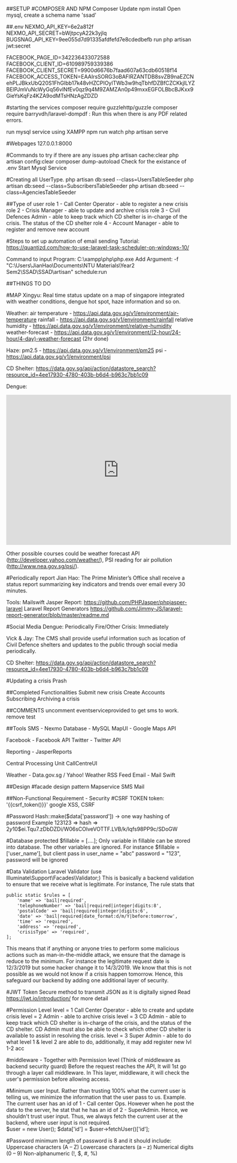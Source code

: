 ##SETUP
#COMPOSER AND NPM
Composer Update
npm install
Open mysql, create a schema name 'ssad'

##.env
NEXMO_API_KEY=6e2a812f
NEXMO_API_SECRET=bWjtpcyA22k3yjlq
BUGSNAG_API_KEY=9ee055d7d91335afdfefd7e8cdedbefb
run php artisan jwt:secret

FACEBOOK_PAGE_ID=342236433072588
FACEBOOK_CLIENT_ID=610989759339386
FACEBOOK_CLIENT_SECRET=9900d6676b7faad607a63cdb60518f14
FACEBOOK_ACCESS_TOKEN=EAAIrsSORG3oBAFlRZANTDB8svZB9naEZCNehPLJBkxUbQ20S1FhGIbb17k48vHZCPIOylTWb3w9hqTbhfDZBfCZCKkjlLYZBElPJmVuNcWyGq56vlNfEv0qz9q4M9ZAMZAn0p49mxxEGFOLBbcBJKxx9GieYsKqFz4KZA9odMTsHNzAgZDZD


#starting the services
composer require guzzlehttp/guzzle
composer require barryvdh/laravel-dompdf : Run this when there is any PDF related errors.

run mysql service using XAMPP 
npm run watch
php artisan serve

#Webpages
127.0.0.1:8000

#Commands to try if there are any issues
php artisan cache:clear
php artisan config:clear
composer dump-autoload
Check for the existance of .env
Start Mysql Service

#Creating all UserType.
php artisan db:seed --class=UsersTableSeeder
php artisan db:seed --class=SubscribersTableSeeder
php artisan db:seed --class=AgenciesTableSeeder

##Type of user
role 1 - Call Center Operator - able to register a new crisis
role 2 - Crisis Manager - able to update and archive crisis
role 3 - Civil Defences Admin - able to keep track which CD shelter is in-charge of the crisis. The status of the CD shelter
role 4 - Account Manager - able to register and remove new account

#Steps to set up automation of email sending
Tutorial: https://quantizd.com/how-to-use-laravel-task-scheduler-on-windows-10/

Command to input
Program: C:\xampp\php\php.exe 
Add Argument: -f "C:\Users\JianHao\Documents\NTU Materials\Year2 Sem2\SSAD\SSAD\artisan" schedule:run

##THINGS TO DO

#MAP
Xingyu: Real time status update on a map of singapore integrated with weather conditions, dengue hot spot, haze information and so on.

Weather:
air temperature - https://api.data.gov.sg/v1/environment/air-temperature
rainfall - https://api.data.gov.sg/v1/environment/rainfall
relative humidity - https://api.data.gov.sg/v1/environment/relative-humidity
weather-forecast - https://api.data.gov.sg/v1/environment/(2-hour/24-hour/4-day)-weather-forecast (2hr done)

Haze:
pm2.5 - https://api.data.gov.sg/v1/environment/pm25
psi - https://api.data.gov.sg/v1/environment/psi

CD Shelter: 
https://data.gov.sg/api/action/datastore_search?resource_id=4ee17930-4780-403b-b6d4-b963c7bb1c09

Dengue: 
<iframe width="600" height="400" src="https://data.gov.sg/dataset/dengue-clusters/resource/801ce5ce-fb99-4211-94fe-9d8ca5e182d4/view/07e4bfc9-8675-4534-959f-768be06aeeab" frameBorder="0"> </iframe>

Other possible courses could be weather forecast API (http://developer.yahoo.com/weather/), PSI 
reading for air pollution (http://www.nea.gov.sg/psi/). 

#Periodically report
Jian Hao: The Prime Minister’s Office shall receive a status report summarizing key indicators and trends over email every 30 minutes.

Tools:
Mailswift
Jasper Report: https://github.com/PHPJasper/phpjasper-laravel
Laravel Report Generators https://github.com/Jimmy-JS/laravel-report-generator/blob/master/readme.md

#Social Media
Dengue: Periodically
Fire/Other Crisis: Immediately

Vick & Jay: The CMS shall provide useful information such as location of Civil Defence shelters and updates to the public through social media periodically.

CD Shelter: 
https://data.gov.sg/api/action/datastore_search?resource_id=4ee17930-4780-403b-b6d4-b963c7bb1c09

#Updating a crisis
Prash

##Completed Functionalities
Submit new crisis
Create Accounts
Subscribing
Archiving a crisis

##COMMENTS
uncomment eventserviceprovided to get sms to work.
remove test

##Tools
SMS - Nexmo
Database - MySQL
MapUI - Google Maps API

Facebook - Facebook API
Twitter - Twitter API

Reporting - JasperReports

Central Processing Unit 
CallCentreUI

Weather - Data.gov.sg / Yahoo! Weather RSS Feed
Email - Mail Swift









##Design
#facade design pattern
Mapservice
SMS 
Mail


##Non-Functional Requirement - Security
#CSRF TOKEN
token: '{{csrf_token()}}'
google XSS, CSRF

#Password 
Hash::make($data['password']) -> one way hashing of password 
Example
123123 => hash => $2y$10$ei.Tqu7.zDbDZDi/W06sCOlveVOTTF.LVB/k/lqfs98PP9c/SDoGW

#Database
protected $fillable = [....]; Only variable in fillable can be stored into database. The other variables are ignored.
For instance $fillable = ['user_name'], but client pass in user_name = "abc" password = "123", password will be ignored

#Data Validation
Laravel Validator (use Illuminate\Support\Facades\Validator;)
This is basically a backend validation to ensure that we receive what is legitimate. 
For instance, The rule stats that 

    public static $rules = [
        'name' => 'bail|required',
        'telephoneNumber' => 'bail|required|integer|digits:8',
        'postalCode' => 'bail|required|integer|digits:6',
        'date' => 'bail|required|date_format:d/m/Y|before:tomorrow',
        'time' => 'required',
        'address' => 'required',
        'crisisType' => 'required',
    ];
This means that if anything or anyone tries to perform some malicious actions such as man-in-the-middle attack, we ensure that the damage is reduce to the minimum. For instance the legitimate request date is 12/3/2019 but some hacker change it to 14/3/2019. We know that this is not possible as we would not know if a crisis happen tomorrow. Hence, this safeguard our backend by adding one additional layer of security.

#JWT Token
Secure method to transmit JSON as it is digitally signed
Read https://jwt.io/introduction/ for more detail

#Permission Level
level = 1 Call Center Operator - able to create and update crisis
level = 2 Admin - able to archive crisis
level = 3 CD Admin - able to keep track which CD shelter is in-charge of the crisis, and the status of the CD shelter. 
        CD Admin must also be able to check which other CD shelter is available to assist in resolving the crisis. 
level = 3 Super Admin - able to do what level 1 & level 2 are able to do, additionally, it may add register new lvl 1-2 acc

#middleware - Together with Permission level (Think of middleware as backend security guard)
Before the request reaches the API, It will 1st go through a layer call middleware. In This layer, middleware, it will check the user's permission before allowing access.

#Minimum user Input.
Rather than trusting 100% what the current user is telling us, we minimize the information that the user pass to us.
Example. 
The current user has an id of 1 - Call center Ops. However when he post the data to the server, he stat that he has an id of 2 - SuperAdmin. Hence, we shouldn't trust user input. Thus, we always fetch the current user at the backend, where user input is not required.         
$user = new User();
$data['id'] = $user->fetchUser()['id'];

#Password
minimum length of password is 8 and it should include:
    Uppercase characters (A – Z)
    Lowercase characters (a – z)
    Numerical digits (0 – 9)
    Non-alphanumeric (!, $, #, %)